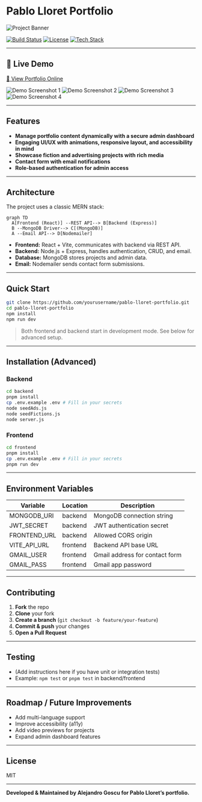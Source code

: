 # Pablo Lloret Portfolio

![Project Banner](./frontend/public/preview/preview01.webp) 

[![Build Status](https://img.shields.io/badge/build-passing-brightgreen)]()
[![License](https://img.shields.io/badge/license-MIT-blue.svg)]()
[![Tech Stack](https://img.shields.io/badge/stack-React%20%7C%20Node%20%7C%20MongoDB-blueviolet)]()

---

## 🚀 Live Demo

[🔗 View Portfolio Online](https://pablolloret.onrender.com) 

![Demo Screenshot 1](./frontend/public/preview/preview01.webp) 
![Demo Screenshot 2](./frontend/public/preview/preview02.webp) 
![Demo Screenshot 3](./frontend/public/preview/preview03.webp) 
![Demo Screenshot 4](./frontend/public/preview/preview04.webp) 

---

## Features

- **Manage portfolio content dynamically with a secure admin dashboard**
- **Engaging UI/UX with animations, responsive layout, and accessibility in mind**
- **Showcase fiction and advertising projects with rich media**
- **Contact form with email notifications**
- **Role-based authentication for admin access**

---

## Architecture

The project uses a classic MERN stack:

```mermaid
graph TD
  A[Frontend (React)] --REST API--> B[Backend (Express)]
  B --MongoDB Driver--> C[(MongoDB)]
  A --Email API--> D[Nodemailer]
```

- **Frontend:** React + Vite, communicates with backend via REST API.
- **Backend:** Node.js + Express, handles authentication, CRUD, and email.
- **Database:** MongoDB stores projects and admin data.
- **Email:** Nodemailer sends contact form submissions.

---

## Quick Start

```sh
git clone https://github.com/yourusername/pablo-lloret-portfolio.git
cd pablo-lloret-portfolio
npm install
npm run dev
```
> Both frontend and backend start in development mode. See below for advanced setup.

---

## Installation (Advanced)

### Backend

```sh
cd backend
pnpm install
cp .env.example .env # Fill in your secrets
node seedAds.js
node seedFictions.js
node server.js
```

### Frontend

```sh
cd frontend
pnpm install
cp .env.example .env # Fill in your secrets
pnpm run dev
```

---

## Environment Variables

| Variable         | Location   | Description                       |
|------------------|------------|-----------------------------------|
| MONGODB_URI      | backend    | MongoDB connection string         |
| JWT_SECRET       | backend    | JWT authentication secret         |
| FRONTEND_URL     | backend    | Allowed CORS origin               |
| VITE_API_URL     | frontend   | Backend API base URL              |
| GMAIL_USER       | frontend   | Gmail address for contact form    |
| GMAIL_PASS       | frontend   | Gmail app password                |

---

## Contributing

1. **Fork** the repo
2. **Clone** your fork
3. **Create a branch** (`git checkout -b feature/your-feature`)
4. **Commit & push** your changes
5. **Open a Pull Request**

---

## Testing

- (Add instructions here if you have unit or integration tests)
- Example: `npm test` or `pnpm test` in backend/frontend

---

## Roadmap / Future Improvements

- Add multi-language support
- Improve accessibility (a11y)
- Add video previews for projects
- Expand admin dashboard features

---

## License

MIT

---

**Developed & Maintained by Alejandro Goscu for Pablo Lloret’s portfolio.**
